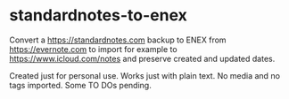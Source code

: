 # standardnotes-to-enex
Convert a https://standardnotes.com backup to ENEX from https://evernote.com to import for example to https://www.icloud.com/notes and preserve created and updated dates.

Created just for personal use. Works just with plain text. No media and no tags imported. Some TO DOs pending.
